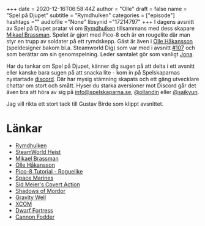 +++ 
date = 2020-12-16T06:58:44Z
author = "Olle"
draft = false
name = "Spel på Djupet"
subtitle = "Rymdhulken"
categories = ["episode"]
hashtags =""
audiofile ="None"
libsynid ="17214797"
+++ 
I dagens avsnitt av Spel på Djupet pratar vi om [Rymdhulken](https://spoike.itch.io/rymdhulken) tillsammans med dess skapare [Mikael Brassman](https://twitter.com/spoike). Spelet är gjort med Pico-8 och är en rougelite där man styr en trupp av soldater på ett rymdskepp. Gäst är även i [Olle Håkansson](https://twitter.com/ollhax) (speldesigner bakom bl.a. Steamworld Dig) som var med i avsnitt [#107](http://spelskaparna.com/episode/107/) och som berättar om sin genomspelning. Leder samtalet gör som vanligt [Jona](http://twiter.com/saikyun).

Har du tankar om Spel på Djupet, känner dig sugen på att delta i ett avsnitt eller kanske bara sugen på att snacka lite - kom in på Spelskaparnas nystartade [discord](https://discord.gg/hBHEXss). Där har mysig stämning skapats och ett gäng utvecklare chattar om stort och smått. Hyser du starka aversioner mot Discord går det även bra att höra av sig på info@spelskaparna.se, [@ollandin](https://twitter.com/ollelandin) eller [@saikyun](https://twitter.com/Saikyun).

Jag vill rikta ett stort tack till Gustav Birde som klippt avsnittet.

# Länkar 
* [Rymdhulken](https://spoike.itch.io/rymdhulken)
* [SteamWorld Heist](https://www.youtube.com/watch?v=mV5_Hp3kG7U&t=36s&ab_channel=Image%26FormGames)
* [Mikael Brassman](https://twitter.com/spoike)
* [Olle Håkansson](https://twitter.com/ollhax)
* [Pico-8 Tutorial - Roguelike](https://www.youtube.com/playlist?list=PLea8cjCua_P3LL7J1Q9b6PJua0A-96uUS)
* [Space Marines](https://adamalexandr.itch.io/space-marines)
* [Sid Meier's Covert Action](https://www.youtube.com/watch?v=Z-VAwGlghoU&ab_channel=MajorThriftwood)
* [Shadows of Mordor](https://www.youtube.com/watch?v=fpRXiyIvvX4&ab_channel=outsidexbox)
* [Gravity Well](https://www.youtube.com/watch?v=kPrAPJRMtIU&ab_channel=bentoneko)
* [XCOM](https://en.wikipedia.org/wiki/XCOM)
* [Dwarf Fortress](https://www.youtube.com/watch?v=VAhHkJQ3KgY&ab_channel=Noclip)
* [Cannon Fodder](https://www.youtube.com/watch?v=1XUqK4l3VAU&ab_channel=Al82RetrogamingLongplays)
